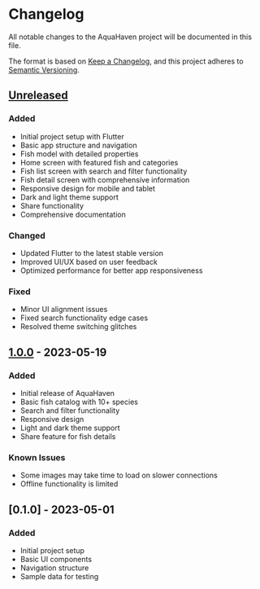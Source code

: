 # Changelog

All notable changes to the AquaHaven project will be documented in this file.

The format is based on [Keep a Changelog](https://keepachangelog.com/en/1.0.0/),
and this project adheres to [Semantic Versioning](https://semver.org/spec/v2.0.0.html).

## [Unreleased]

### Added
- Initial project setup with Flutter
- Basic app structure and navigation
- Fish model with detailed properties
- Home screen with featured fish and categories
- Fish list screen with search and filter functionality
- Fish detail screen with comprehensive information
- Responsive design for mobile and tablet
- Dark and light theme support
- Share functionality
- Comprehensive documentation

### Changed
- Updated Flutter to the latest stable version
- Improved UI/UX based on user feedback
- Optimized performance for better app responsiveness

### Fixed
- Minor UI alignment issues
- Fixed search functionality edge cases
- Resolved theme switching glitches

## [1.0.0] - 2023-05-19

### Added
- Initial release of AquaHaven
- Basic fish catalog with 10+ species
- Search and filter functionality
- Responsive design
- Light and dark theme support
- Share feature for fish details

### Known Issues
- Some images may take time to load on slower connections
- Offline functionality is limited

## [0.1.0] - 2023-05-01

### Added
- Initial project setup
- Basic UI components
- Navigation structure
- Sample data for testing

[Unreleased]: https://github.com/yourusername/aquahaven/compare/v1.0.0...HEAD
[1.0.0]: https://github.com/yourusername/aquahaven/releases/tag/v1.0.0
